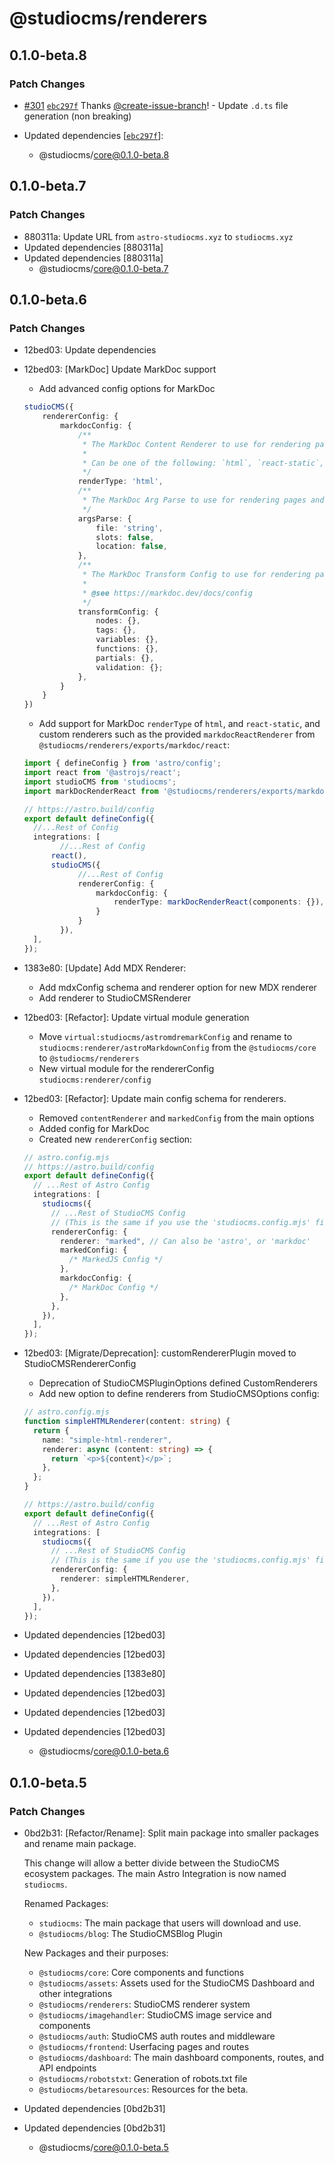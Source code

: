 # @studiocms/renderers

## 0.1.0-beta.8

### Patch Changes

- [#301](https://github.com/astrolicious/studiocms/pull/301) [`ebc297f`](https://github.com/astrolicious/studiocms/commit/ebc297f2818deda6efca880a857f7e0929ad2378) Thanks [@create-issue-branch](https://github.com/apps/create-issue-branch)! - Update `.d.ts` file generation (non breaking)

- Updated dependencies [[`ebc297f`](https://github.com/astrolicious/studiocms/commit/ebc297f2818deda6efca880a857f7e0929ad2378)]:
  - @studiocms/core@0.1.0-beta.8

## 0.1.0-beta.7

### Patch Changes

- 880311a: Update URL from `astro-studiocms.xyz` to `studiocms.xyz`
- Updated dependencies [880311a]
- Updated dependencies [880311a]
  - @studiocms/core@0.1.0-beta.7

## 0.1.0-beta.6

### Patch Changes

- 12bed03: Update dependencies
- 12bed03: [MarkDoc] Update MarkDoc support

  - Add advanced config options for MarkDoc

  ```ts
  studioCMS({
      rendererConfig: {
          markdocConfig: {
              /**
               * The MarkDoc Content Renderer to use for rendering pages and posts
               *
               * Can be one of the following: `html`, `react-static`, or a custom renderer
               */
              renderType: 'html',
              /**
               * The MarkDoc Arg Parse to use for rendering pages and posts
               */
              argsParse: {
                  file: 'string',
                  slots: false,
                  location: false,
              },
              /**
               * The MarkDoc Transform Config to use for rendering pages and posts
               *
               * @see https://markdoc.dev/docs/config
               */
              transformConfig: {
                  nodes: {},
                  tags: {},
                  variables: {},
                  functions: {},
                  partials: {},
                  validation: {};
              },
          }
      }
  })
  ```

  - Add support for MarkDoc `renderType` of `html`, and `react-static`, and custom renderers such as the provided `markdocReactRenderer` from `@studiocms/renderers/exports/markdoc/react`:

  ```ts
  import { defineConfig } from 'astro/config';
  import react from '@astrojs/react';
  import studioCMS from 'studiocms';
  import markDocRenderReact from '@studiocms/renderers/exports/markdoc/react';

  // https://astro.build/config
  export default defineConfig({
  	//...Rest of Config
  	integrations: [
          //...Rest of Config
  		react(),
  		studioCMS({
              //...Rest of Config
              rendererConfig: {
                  markdocConfig: {
                      renderType: markDocRenderReact(components: {}), // Also applies to users with a `studiocms.config.mjs` file.
                  }
              }
          }),
  	],
  });
  ```

- 1383e80: [Update] Add MDX Renderer:

  - Add mdxConfig schema and renderer option for new MDX renderer
  - Add renderer to StudioCMSRenderer

- 12bed03: [Refactor]: Update virtual module generation

  - Move `virtual:studiocms/astromdremarkConfig` and rename to `studiocms:renderer/astroMarkdownConfig` from the `@studiocms/core` to `@studiocms/renderers`
  - New virtual module for the rendererConfig `studiocms:renderer/config`

- 12bed03: [Refactor]: Update main config schema for renderers.

  - Removed `contentRenderer` and `markedConfig` from the main options
  - Added config for MarkDoc
  - Created new `rendererConfig` section:

  ```ts
  // astro.config.mjs
  // https://astro.build/config
  export default defineConfig({
    // ...Rest of Astro Config
    integrations: [
      studiocms({
        // ...Rest of StudioCMS Config
        // (This is the same if you use the 'studiocms.config.mjs' file)
        rendererConfig: {
          renderer: "marked", // Can also be 'astro', or 'markdoc'
          markedConfig: {
            /* MarkedJS Config */
          },
          markdocConfig: {
            /* MarkDoc Config */
          },
        },
      }),
    ],
  });
  ```

- 12bed03: [Migrate/Deprecation]: customRendererPlugin moved to StudioCMSRendererConfig

  - Deprecation of StudioCMSPluginOptions defined CustomRenderers
  - Add new option to define renderers from StudioCMSOptions config:

  ```ts
  // astro.config.mjs
  function simpleHTMLRenderer(content: string) {
    return {
      name: "simple-html-renderer",
      renderer: async (content: string) => {
        return `<p>${content}</p>`;
      },
    };
  }

  // https://astro.build/config
  export default defineConfig({
    // ...Rest of Astro Config
    integrations: [
      studiocms({
        // ...Rest of StudioCMS Config
        // (This is the same if you use the 'studiocms.config.mjs' file)
        rendererConfig: {
          renderer: simpleHTMLRenderer,
        },
      }),
    ],
  });
  ```

- Updated dependencies [12bed03]
- Updated dependencies [12bed03]
- Updated dependencies [1383e80]
- Updated dependencies [12bed03]
- Updated dependencies [12bed03]
- Updated dependencies [12bed03]
  - @studiocms/core@0.1.0-beta.6

## 0.1.0-beta.5

### Patch Changes

- 0bd2b31: [Refactor/Rename]: Split main package into smaller packages and rename main package.

  This change will allow a better divide between the StudioCMS ecosystem packages. The main Astro Integration is now named `studiocms`.

  Renamed Packages:

  - `studiocms`: The main package that users will download and use.
  - `@studiocms/blog`: The StudioCMSBlog Plugin

  New Packages and their purposes:

  - `@studiocms/core`: Core components and functions
  - `@studiocms/assets`: Assets used for the StudioCMS Dashboard and other integrations
  - `@studiocms/renderers`: StudioCMS renderer system
  - `@studiocms/imagehandler`: StudioCMS image service and components
  - `@studiocms/auth`: StudioCMS auth routes and middleware
  - `@studiocms/frontend`: Userfacing pages and routes
  - `@studiocms/dashboard`: The main dashboard components, routes, and API endpoints
  - `@studiocms/robotstxt`: Generation of robots.txt file
  - `@studiocms/betaresources`: Resources for the beta.

- Updated dependencies [0bd2b31]
- Updated dependencies [0bd2b31]
  - @studiocms/core@0.1.0-beta.5
